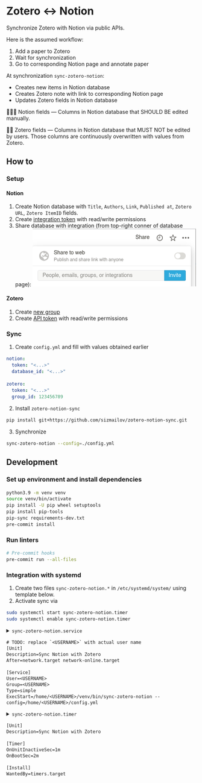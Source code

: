# Zotero ↔ Notion

Synchronize Zotero with Notion via public APIs.

Here is the assumed workflow:

1. Add a paper to Zotero
2. Wait for synchronization
3. Go to corresponding Notion page and annotate paper

At synchronization `sync-zotero-notion`:
- Creates new items in Notion database
- Creates Zotero note with link to corresponding Notion page
- Updates Zotero fields in Notion database


👨‍🎓📗 Notion fields — Columns in Notion database that SHOULD BE edited manually.

🤖📕 Zotero fields — Columns in Notion database that MUST NOT be edited by users. Those columns are continuously overwritten with values from Zotero.

## How to

### Setup
#### Notion
1. Create Notion database with `Title`, `Authors`, `Link`, `Published at`, `Zotero URL`, `Zotero ItemID` fields.
2. Create [integration token](https://www.notion.so/my-integrations/) with read/write permissions
3. Share database with integration (from top-right conner of database page):
![Share database with integration](images/share-with-integration.png)
#### Zotero
1. Create [new group](https://www.zotero.org/groups/new)
2. Create [API token](https://www.zotero.org/settings/keys) with read/write permissions

### Sync

1. Create `config.yml` and fill with values obtained earlier
```yaml
notion:
  token: "<...>"
  database_id: "<...>"

zotero:
  token: "<...>"
  group_id: 123456789

```

2. Install `zotero-notion-sync`
```bash
pip install git+https://github.com/sizmailov/zotero-notion-sync.git
```

3. Synchronize
```bash
sync-zotero-notion --config=./config.yml
```

## Development

### Set up environment and install dependencies

```bash
python3.9 -m venv venv
source venv/bin/activate
pip install -U pip wheel setuptools
pip install pip-tools
pip-sync requirements-dev.txt
pre-commit install
```

### Run linters

```bash
# Pre-commit hooks
pre-commit run --all-files
```

### Integration with systemd


1. Create two files `sync-zotero-notion.*` in `/etc/systemd/system/` using template below.
2. Activate sync via 

```bash
sudo systemctl start sync-zotero-notion.timer
sudo systemctl enable sync-zotero-notion.timer
``` 

<details><summary><code>sync-zotero-notion.service</code></symmary>

```
# TODO: replace `<USERNAME>` with actual user name
[Unit]
Description=Sync Notion with Zotero
After=network.target network-online.target

[Service]
User=<USERNAME>
Group=<USERNAME>
Type=simple
ExecStart=/home/<USERNAME>/venv/bin/sync-zotero-notion --config=/home/<USERNAME>/config.yml
```


</details>


<details><summary><code>sync-zotero-notion.timer</code></symmary>

```
[Unit]
Description=Sync Notion with Zotero

[Timer]
OnUnitInactiveSec=1m
OnBootSec=2m

[Install]
WantedBy=timers.target
```

</details>